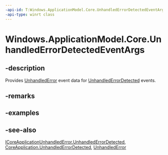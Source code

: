 ```yaml
---
-api-id: T:Windows.ApplicationModel.Core.UnhandledErrorDetectedEventArgs
-api-type: winrt class
---
```


<!-- Class syntax.
public class UnhandledErrorDetectedEventArgs : Windows.ApplicationModel.Core.IUnhandledErrorDetectedEventArgs
-->

# Windows.ApplicationModel.Core.UnhandledErrorDetectedEventArgs

## -description
Provides [UnhandledError](unhandlederror.md) event data for [UnhandledErrorDetected](icoreapplicationunhandlederror_unhandlederrordetected.md) events.

## -remarks

## -examples

## -see-also
[ICoreApplicationUnhandledError.UnhandledErrorDetected](icoreapplicationunhandlederror_unhandlederrordetected.md), [CoreApplication.UnhandledErrorDetected](coreapplication_unhandlederrordetected.md), [UnhandledError](unhandlederror.md)